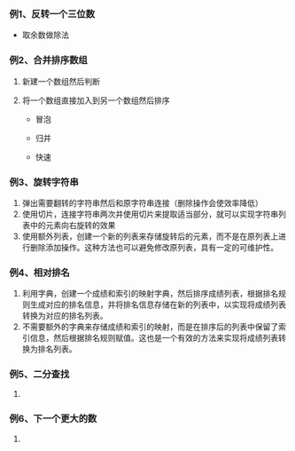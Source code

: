 ### 例1、反转一个三位数

- 取余数做除法

### 例2、合并排序数组

1. 新建一个数组然后判断
2. 将一个数组直接加入到另一个数组然后排序

     - 冒泡

     - 归并

     - 快速

### 例3、旋转字符串

1. 弹出需要翻转的字符串然后和原字符串连接（删除操作会使效率降低）
2. 使用切片，连接字符串两次并使用切片来提取适当部分，就可以实现字符串列表中的元素向右旋转的效果
3. 使用额外列表，创建一个新的列表来存储旋转后的元素，而不是在原列表上进行删除添加操作。这种方法也可以避免修改原列表，具有一定的可维护性。

### 例4、相对排名

1. 利用字典，创建一个成绩和索引的映射字典，然后排序成绩列表，根据排名规则生成对应的排名信息，并将排名信息存储在新的列表中，以实现将成绩列表转换为对应的排名列表。
1. 不需要额外的字典来存储成绩和索引的映射，而是在排序后的列表中保留了索引信息，然后根据排名规则赋值。这也是一个有效的方法来实现将成绩列表转换为排名列表。

### 例5、二分查找

1. 

### 例6、下一个更大的数

1. 
